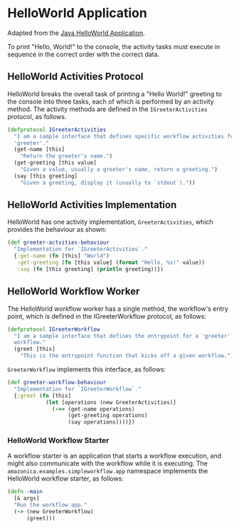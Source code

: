 # HelloWorld Application

Adapted from the [Java HelloWorld Application](http://docs.aws.amazon.com/amazonswf/latest/awsflowguide/getting-started-example-helloworld.html).

To print "Hello, World!" to the console, the activity tasks must execute in
sequence in the correct order with the correct data.


## HelloWorld Activities Protocol

HelloWorld breaks the overall task of printing a "Hello World!" greeting to
the console into three tasks, each of which is performed by an activity
method. The activity methods are defined in the `IGreeterActivities`
protocol, as follows.

```clj
(defprotocol IGreeterActivities
  "I am a sample interface that defines specific workflow activities for a
  'greeter'."
  (get-name [this]
    "Return the greeter's name.")
  (get-greeting [this value]
    "Given a value, usually a greeter's name, return a greeting.")
  (say [this greeting]
    "Given a greeting, display it (usually to `stdout`)."))
```


## HelloWorld Activities Implementation

HelloWorld has one activity implementation, `GreeterActivities`, which
provides the behaviour as shown:

```clj
(def greeter-actvities-behaviour
  "Implementation for `IGreeterActivities`."
  {:get-name (fn [this] "World")
   :get-greeting (fn [this value] (format "Hello, %s!" value))
   :say (fn [this greeting] (println greeting))})
```


## HelloWorld Workflow Worker

The HelloWorld workflow worker has a single method, the workflow's entry
point, which is defined in the IGreeterWorkflow protocol, as follows:

```clj
(defprotocol IGreeterWorkflow
  "I am a sample interface that defines the entrypoint for a 'greeter'
  workflow."
  (greet [this]
    "This is the entrypoint function that kicks off a given workflow."))
```

`GreeterWorkflow` implements this interface, as follows:

```clj
(def greeter-workflow-behaviour
  "Implementation for `IGreeterWorkflow`."
  {:greet (fn [this]
            (let [operations (new GreeterActivities)]
              (->> (get-name operations)
                   (get-greeting operations)
                   (say operations))))})
```


### HelloWorld Workflow Starter

A workflow starter is an application that starts a workflow execution, and
might also communicate with the workflow while it is executing. The
`amazonica.examples.simpleworkflow.app` namespace implements the HelloWorld
workflow starter, as follows:

```clj
(defn -main
  [& args]
  "Run the workflow app."
  (-> (new GreeterWorkflow)
      (greet)))
```
